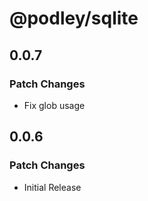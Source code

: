 # @podley/sqlite

## 0.0.7

### Patch Changes

- Fix glob usage

## 0.0.6

### Patch Changes

- Initial Release

